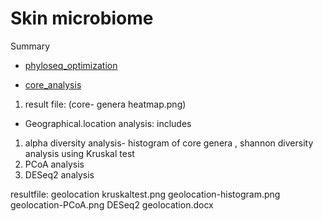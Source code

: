 # Skin microbiome



Summary
* [phyloseq_optimization](phyloseq_optimization.md)


* [core_analysis](core_analysis.Rmd)
1. result file: (core- genera heatmap.png)

* Geographical.location analysis: includes
1) alpha diversity analysis- histogram of core genera , shannon diversity analysis using Kruskal test
2) PCoA analysis
3) DESeq2 analysis 

resultfile: geolocation kruskaltest.png
            geolocation-histogram.png
            geolocation-PCoA.png
            DESeq2 geolocation.docx
            

